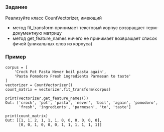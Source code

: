### Задание

Реализуйте класс CountVectorizer, имеющий
- метод fit_transform
    принимает текстовый корпус
    возвращает терм-документную матрицу
- метод get_feature_names
    ничего не принимает
    возвращает список фичей (уникальных слов из корпуса)


### Пример
```
corpus = [
    'Crock Pot Pasta Never boil pasta again',
    'Pasta Pomodoro Fresh ingredients Parmesan to taste'
]
vectorizer = CountVectorizer()
count_matrix = vectorizer.fit_transform(corpus)

print(vectorizer.get_feature_names())
Out: ['crock', 'pot', 'pasta', 'never', 'boil', 'again', 'pomodoro',
      'fresh', 'ingredients', 'parmesan', 'to', 'taste']

print(count_matrix)
Out: [[1, 1, 2, 1, 1, 1, 0, 0, 0, 0, 0, 0],
      [0, 0, 1, 0, 0, 0, 1, 1, 1, 1, 1, 1]]
```